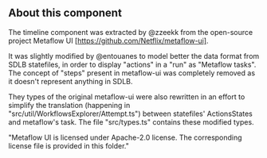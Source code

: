 ## About this component
The timeline component was extracted by @zzeekk from the open-source project Metaflow UI [https://github.com/Netflix/metaflow-ui]. 

It was slightly modified by @entouanes to model better the data format from SDLB statefiles, in order to display "actions" in a "run" as "Metaflow tasks". The concept of "steps" present in metaflow-ui was completely removed as it doesn't represent anything in SDLB. 

They types of the original metaflow-ui were also rewritten in an effort to simplify the translation (happening in "src/util/WorkflowsExplorer/Attempt.ts") between statefiles' ActionsStates and metaflow's task. The file "src/types.ts" contains these modified types.

"Metaflow UI is licensed under Apache-2.0 license. The corresponding license file is provided in this folder."